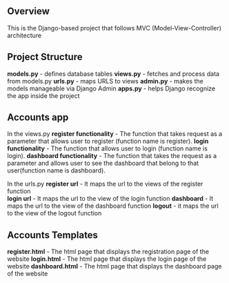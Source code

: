 ## Overview
This is the Django-based project that follows MVC (Model-View-Controller) architecture

## Project Structure
**models.py** - defines database tables
**views.py** - fetches and process data from models.py
**urls.py** - maps URLS to views
**admin.py** - makes the models manageable via Django Admin
**apps.py**  - helps Django recognize the app inside the project

## Accounts app
In the views.py
**register functionality** - The function that takes request as a parameter that allows user to register (function name is register).
**login functionality** - The function that allows user to login (function name is login).
**dashboard functionality**  - The function that takes the request as a parameter and allows user to see the dashboard that belong to that user(function name is dashboard).

In the urls.py
**register url** - It maps the url to the views of the register function  
**login url**  - It maps the url to the view of the login function
**dashboard** - It maps the url to the view of the dashboard function
**logout** - it maps the url to the view of the logout function

## Accounts Templates 

**register.html**  - The html page that displays the registration page of the website
**login.html**  - The html page that displays the login page of the website
**dashboard.html** - The html page that displays the dashboard page of the website


